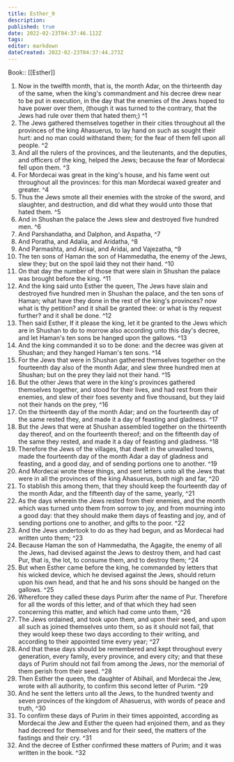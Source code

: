 ```yaml
---
title: Esther_9
description: 
published: true
date: 2022-02-23T04:37:46.112Z
tags: 
editor: markdown
dateCreated: 2022-02-23T04:37:44.273Z
---
```


 Book:: [[Esther]]
 1. Now in the twelfth month, that is, the month Adar, on the thirteenth day of the same, when the king's commandment and his decree drew near to be put in execution, in the day that the enemies of the Jews hoped to have power over them, (though it was turned to the contrary, that the Jews had rule over them that hated them;) ^1
 2. The Jews gathered themselves together in their cities throughout all the provinces of the king Ahasuerus, to lay hand on such as sought their hurt: and no man could withstand them; for the fear of them fell upon all people. ^2
 3. And all the rulers of the provinces, and the lieutenants, and the deputies, and officers of the king, helped the Jews; because the fear of Mordecai fell upon them. ^3
 4. For Mordecai was great in the king's house, and his fame went out throughout all the provinces: for this man Mordecai waxed greater and greater. ^4
 5. Thus the Jews smote all their enemies with the stroke of the sword, and slaughter, and destruction, and did what they would unto those that hated them. ^5
 6. And in Shushan the palace the Jews slew and destroyed five hundred men. ^6
 7. And Parshandatha, and Dalphon, and Aspatha, ^7
 8. And Poratha, and Adalia, and Aridatha, ^8
 9. And Parmashta, and Arisai, and Aridai, and Vajezatha, ^9
 10. The ten sons of Haman the son of Hammedatha, the enemy of the Jews, slew they; but on the spoil laid they not their hand. ^10
 11. On that day the number of those that were slain in Shushan the palace was brought before the king. ^11
 12. And the king said unto Esther the queen, The Jews have slain and destroyed five hundred men in Shushan the palace, and the ten sons of Haman; what have they done in the rest of the king's provinces? now what is thy petition? and it shall be granted thee: or what is thy request further? and it shall be done. ^12
 13. Then said Esther, If it please the king, let it be granted to the Jews which are in Shushan to do to morrow also according unto this day's decree, and let Haman's ten sons be hanged upon the gallows. ^13
 14. And the king commanded it so to be done: and the decree was given at Shushan; and they hanged Haman's ten sons. ^14
 15. For the Jews that were in Shushan gathered themselves together on the fourteenth day also of the month Adar, and slew three hundred men at Shushan; but on the prey they laid not their hand. ^15
 16. But the other Jews that were in the king's provinces gathered themselves together, and stood for their lives, and had rest from their enemies, and slew of their foes seventy and five thousand, but they laid not their hands on the prey, ^16
 17. On the thirteenth day of the month Adar; and on the fourteenth day of the same rested they, and made it a day of feasting and gladness. ^17
 18. But the Jews that were at Shushan assembled together on the thirteenth day thereof, and on the fourteenth thereof; and on the fifteenth day of the same they rested, and made it a day of feasting and gladness. ^18
 19. Therefore the Jews of the villages, that dwelt in the unwalled towns, made the fourteenth day of the month Adar a day of gladness and feasting, and a good day, and of sending portions one to another. ^19
 20. And Mordecai wrote these things, and sent letters unto all the Jews that were in all the provinces of the king Ahasuerus, both nigh and far, ^20
 21. To stablish this among them, that they should keep the fourteenth day of the month Adar, and the fifteenth day of the same, yearly, ^21
 22. As the days wherein the Jews rested from their enemies, and the month which was turned unto them from sorrow to joy, and from mourning into a good day: that they should make them days of feasting and joy, and of sending portions one to another, and gifts to the poor. ^22
 23. And the Jews undertook to do as they had begun, and as Mordecai had written unto them; ^23
 24. Because Haman the son of Hammedatha, the Agagite, the enemy of all the Jews, had devised against the Jews to destroy them, and had cast Pur, that is, the lot, to consume them, and to destroy them; ^24
 25. But when Esther came before the king, he commanded by letters that his wicked device, which he devised against the Jews, should return upon his own head, and that he and his sons should be hanged on the gallows. ^25
 26. Wherefore they called these days Purim after the name of Pur. Therefore for all the words of this letter, and of that which they had seen concerning this matter, and which had come unto them, ^26
 27. The Jews ordained, and took upon them, and upon their seed, and upon all such as joined themselves unto them, so as it should not fail, that they would keep these two days according to their writing, and according to their appointed time every year; ^27
 28. And that these days should be remembered and kept throughout every generation, every family, every province, and every city; and that these days of Purim should not fail from among the Jews, nor the memorial of them perish from their seed. ^28
 29. Then Esther the queen, the daughter of Abihail, and Mordecai the Jew, wrote with all authority, to confirm this second letter of Purim. ^29
 30. And he sent the letters unto all the Jews, to the hundred twenty and seven provinces of the kingdom of Ahasuerus, with words of peace and truth, ^30
 31. To confirm these days of Purim in their times appointed, according as Mordecai the Jew and Esther the queen had enjoined them, and as they had decreed for themselves and for their seed, the matters of the fastings and their cry. ^31
 32. And the decree of Esther confirmed these matters of Purim; and it was written in the book. ^32
